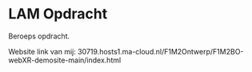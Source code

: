 # LAM Opdracht
Beroeps opdracht.

Website link van mij: 30719.hosts1.ma-cloud.nl/F1M2Ontwerp/F1M2BO-webXR-demosite-main/index.html